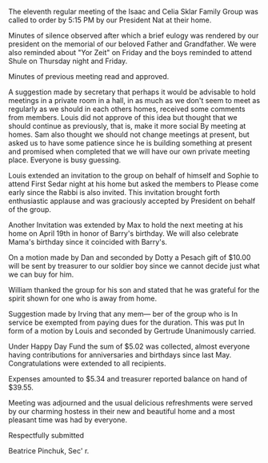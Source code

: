The eleventh regular meeting of the Isaac and Celia Sklar Family Group was called to order by 5:15 PM by our President Nat at their home.

Minutes of silence observed after which a brief eulogy was rendered by our president on the memorial of our beloved Father and Grandfather. We were also reminded about \"Yor Zeit\" on Friday and the boys reminded to attend Shule on Thursday night and Friday.

Minutes of previous meeting read and approved.

A suggestion made by secretary that perhaps it would be advisable to hold meetings in a private room in a hall, in as much as we don't seem to meet as regularly as we should in each others homes, received some comments from members. Louis did not approve of this idea but thought that we should continue as previously, that is, make it more social By meeting at homes. Sam also thought we should not change meetings at present, but asked us to have some patience since he is building something at present and promised when completed that we will have our own private meeting place. Everyone is busy guessing.

Louis extended an invitation to the group on behalf of himself and Sophie to attend First Sedar night at his home but asked the members to Please come early since the Rabbi is also invited. This invitation brought forth enthusiastic applause and was graciously accepted by President on behalf of the group.

Another Invitation was extended by Max to hold the next meeting at his home on April 19th in honor of Barry's birthday. We will also celebrate Mama's birthday since it coincided with Barry's.

On a motion made by Dan and seconded by Dotty a Pesach gift of \$10.00 will be sent by treasurer to our soldier boy since we cannot decide just what we can buy for him.

William thanked the group for his son and stated that he was grateful for the spirit shown for one who is away from home.

Suggestion made by Irving that any mem— ber of the group who is In service be exempted from paying dues for the duration. This was put In form of a motion by Louis and seconded by Gertrude Unanimously carried.

Under Happy Day Fund the sum of \$5.02 was collected, almost everyone having contributions for anniversaries and birthdays since last May. Congratulations were extended to all recipients.

Expenses amounted to $5.34 and treasurer reported balance on hand of $39.55.

Meeting was adjourned and the usual delicious refreshments were served by our charming hostess in their new and beautiful home and a most pleasant time was had by everyone.

Respectfully submitted

Beatrice Pinchuk, Sec' r.
